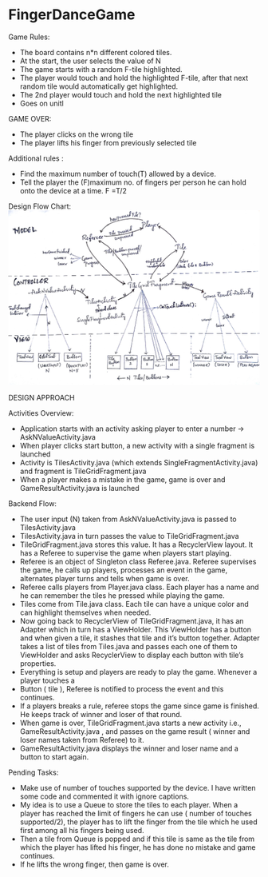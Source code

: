 # FingerDanceGame

Game Rules:
- The board contains n*n different colored tiles.
- At the start, the user selects the value of N
- The game starts with a random F-tile highlighted.
- The player would touch and hold the highlighted F-tile, after that next random tile would automatically get highlighted.
- The 2nd player would touch and hold the next highlighted tile
- Goes on unitl


GAME OVER:
- 	The player clicks on the wrong tile
- 	The player lifts his finger from previously selected tile 


Additional rules :
- Find the maximum number of touch(T) allowed by a device.
- Tell the player the (F)maximum no. of fingers per person he can hold onto the device at a time. F =T/2

 
Design Flow Chart:
![alt text](https://github.com/CharanCharan/FingerDanceGame/blob/master/DesignFlow.jpg "Design Flow")

DESIGN APPROACH

Activities Overview:
- 	Application starts with an activity asking player to enter a number -> AskNValueActivity.java
- 	When player clicks start button, a new activity with a single fragment is launched
- 	Activity is TilesActivity.java (which extends SingleFragmentActivity.java) and fragment is TileGridFragment.java 
- 	When a player makes a mistake in the game, game is over and GameResultActivity.java is launched

Backend Flow:
- 	The user input (N) taken from AskNValueActivity.java is passed to TilesActivity.java 
- 	TilesActivity.java in turn passes the value to TileGridFragment.java
- 	TileGridFragment.java stores this value. It has a RecyclerView layout. It has a Referee to supervise the game when players start playing.
- 	Referee is an object of Singleton class Referee.java. Referee supervises the game, he calls up players, processes an event in the game, alternates player turns and tells when game is over.
- 	Referee calls players from Player.java class. Each player has a name and he can remember the tiles he pressed while playing the game. 
- 	Tiles come from Tile.java class. Each tile can have a unique color and can highlight themselves when needed.
- 	Now going back to RecyclerView of TileGridFragment.java, it has an Adapter which in turn has a  ViewHolder.  This ViewHolder has a button and when given a tile, it stashes that tile and it’s button together. Adapter takes a list of tiles from Tiles.java and passes each one of them to ViewHolder and asks RecyclerView to display each button with tile’s properties.
- 	Everything is setup and players are ready to play the game. Whenever a player touches a 
- 	Button ( tile ), Referee is notified to process the event and this continues.
- 	If a players breaks a rule, referee stops the game since game is finished. He keeps track of winner and loser of that round.
- 	When game is over, TileGridFragment.java starts a new activity i.e., GameResultActivity.java , and passes on the game result ( winner and loser names taken from Referee)  to it.
- 	GameResultActivity.java displays the winner and loser name and a button to start again.

Pending Tasks:
- 	Make use of number of touches supported by the device. I have written some code and commented it with ignore captions.
- 	My idea is to use a Queue to store the tiles to each player. When a player has reached the limit of fingers he can use ( number of touches supported/2), the player has to lift the finger from the tile which he used first among all his fingers being used.
- 	Then a tile from Queue is popped and if this tile is same as the tile from which the player has lifted his finger, he has done no mistake and game continues.
- 	If he lifts the wrong finger, then game is over.
